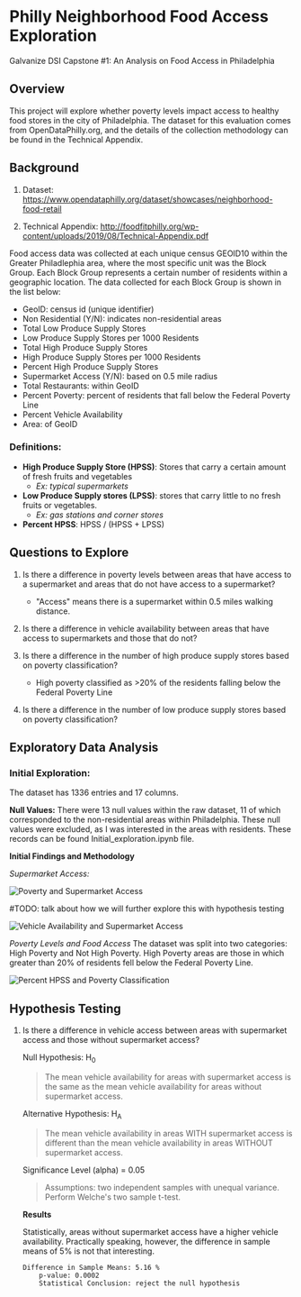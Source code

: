 # Philly Neighborhood Food Access Exploration
Galvanize DSI Capstone #1: An Analysis on Food Access in Philadelphia

## Overview
This project will explore whether poverty levels impact access to healthy food stores in the city of Philadelphia.  The dataset for this evaluation comes from OpenDataPhilly.org, and the details of the collection methodology can be found in the Technical Appendix.

## Background 


1. Dataset: https://www.opendataphilly.org/dataset/showcases/neighborhood-food-retail

1. Technical Appendix:
http://foodfitphilly.org/wp-content/uploads/2019/08/Technical-Appendix.pdf

Food access data was collected at each unique census GEOID10 within the Greater Philadlephia area, where the most specific unit was the Block Group.  Each Block Group represents a certain number of residents within a geographic location.  The data collected for each Block Group is shown in the list below: 

* GeoID: census id (unique identifier)
* Non Residential (Y/N): indicates non-residential areas
* Total Low Produce Supply Stores
* Low Produce Supply Stores per 1000 Residents
* Total High Produce Supply Stores
* High Produce Supply Stores per 1000 Residents
* Percent High Produce Supply Stores
* Supermarket Access (Y/N): based on 0.5 mile radius
* Total Restaurants: within GeoID
* Percent Poverty: percent of residents that fall below the Federal Poverty Line
* Percent Vehicle Availability
* Area: of GeoID

### Definitions:  
* **High Produce Supply Store (HPSS)**: Stores that carry a certain amount of fresh fruits and vegetables   
   * *Ex: typical supermarkets*
* **Low Produce Supply stores (LPSS)**: stores that carry little to no fresh fruits or vegetables.  
  * *Ex: gas stations and corner stores* 
* **Percent HPSS**:  HPSS / (HPSS + LPSS)


## Questions to Explore

1. Is there a difference in poverty levels between areas that have access to a supermarket and areas that do not have access to a supermarket? 
    * "Access" means there is a supermarket within 0.5 miles walking distance.

1. Is there a difference in vehicle availability between areas that have access to supermarkets and those that do not? 

1. Is there a difference in the number of high produce supply stores based on poverty classification? 
    * High poverty classified as >20% of the residents falling below the Federal Poverty Line

1. Is there a difference in the number of low produce supply stores based on poverty classification? 

## Exploratory Data Analysis

### Initial Exploration: 

The dataset has 1336 entries and 17 columns.

**Null Values:**
There were 13 null values within the raw dataset, 11 of which corresponded to the non-residential areas within Philadelphia. These null values were excluded, as I was interested in the areas with residents.  These records can be found Initial_exploration.ipynb file.  

**Initial Findings and Methodology** 

*Supermarket Access:*

![Poverty and Supermarket Access](images/pdfandcdf_pct_pov_by_supermarket.jpeg)

#TODO: talk about how we will further explore this with hypothesis testing

![Vehicle Availability and Supermarket Access](images/pdfandcdf_pct_vehicle_by_supermarket.jpeg)

*Poverty Levels and Food Access*
The dataset was split into two categories: High Poverty and Not High Poverty.  High Poverty areas are those in which greater than 20% of residents fell below the Federal Poverty Line.

![Percent HPSS and Poverty Classification](images/pdfandcdf_pct_HPSS_by_poverty.jpeg)



## Hypothesis Testing

1. Is there a difference in vehicle access between areas with supermarket access and those without supermarket access? 

    Null Hypothesis: H<sub>0

    >The mean vehicle availability for areas with supermarket access is the same as the mean vehicle availability for areas without supermarket access.


    Alternative Hypothesis: H<sub>A

    >The mean vehicle availability in areas WITH supermarket access is different than the mean vehicle availability in areas WITHOUT supermarket access.

    Significance Level (alpha) = 0.05
    >Assumptions: two independent samples with unequal variance. Perform Welche's two sample t-test. 

    **Results**
    
    Statistically, areas without supermarket access have a higher vehicle availability.  Practically speaking, however, the difference in sample means of 5% is not that interesting.
    ``` 
    Difference in Sample Means: 5.16 %
        p-value: 0.0002
        Statistical Conclusion: reject the null hypothesis